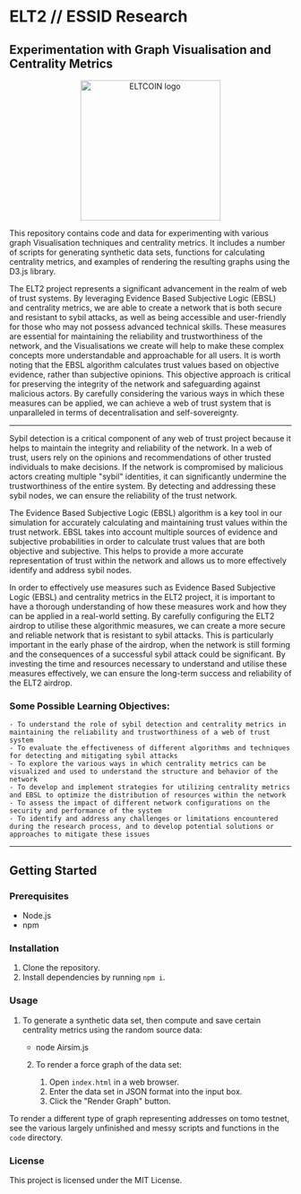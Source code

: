 # ELT2 // ESSID Research 
## Experimentation with Graph Visualisation and Centrality Metrics


<p align="center">
  <img style="width:250px" src="https://d33wubrfki0l68.cloudfront.net/cf9fc07728f1a59f546d83172784701e3b4a659d/40c12/static/eltwallet.c6dbb42e.png" alt="ELTCOIN logo">
</p>

This repository contains code and data for experimenting with various graph Visualisation techniques and centrality metrics. It includes a number of scripts for generating synthetic data sets, functions for calculating centrality metrics, and examples of rendering the resulting graphs using the D3.js library.

The ELT2 project represents a significant advancement in the realm of web of trust systems. By leveraging Evidence Based Subjective Logic (EBSL) and centrality metrics, we are able to create a network that is both secure and resistant to sybil attacks, as well as being accessible and user-friendly for those who may not possess advanced technical skills. These measures are essential for maintaining the reliability and trustworthiness of the network, and the Visualisations we create will help to make these complex concepts more understandable and approachable for all users. It is worth noting that the EBSL algorithm calculates trust values based on objective evidence, rather than subjective opinions. This objective approach is critical for preserving the integrity of the network and safeguarding against malicious actors. By carefully considering the various ways in which these measures can be applied, we can achieve a web of trust system that is unparalleled in terms of decentralisation and self-sovereignty.

---

Sybil detection is a critical component of any web of trust project because it helps to maintain the integrity and reliability of the network. In a web of trust, users rely on the opinions and recommendations of other trusted individuals to make decisions. If the network is compromised by malicious actors creating multiple "sybil" identities, it can significantly undermine the trustworthiness of the entire system. By detecting and addressing these sybil nodes, we can ensure the reliability of the trust network.

The Evidence Based Subjective Logic (EBSL) algorithm is a key tool in our simulation for accurately calculating and maintaining trust values within the trust network. EBSL takes into account multiple sources of evidence and subjective probabilities in order to calculate trust values that are both objective and subjective. This helps to provide a more accurate representation of trust within the network and allows us to more effectively identify and address sybil nodes.

In order to effectively use measures such as Evidence Based Subjective Logic (EBSL) and centrality metrics in the ELT2 project, it is important to have a thorough understanding of how these measures work and how they can be applied in a real-world setting. By carefully configuring the ELT2 airdrop to utilise these algorithmic measures, we can create a more secure and reliable network that is resistant to sybil attacks. This is particularly important in the early phase of the airdrop, when the network is still forming and the consequences of a successful sybil attack could be significant. By investing the time and resources necessary to understand and utilise these measures effectively, we can ensure the long-term success and reliability of the ELT2 airdrop.

### Some Possible Learning Objectives:

    - To understand the role of sybil detection and centrality metrics in maintaining the reliability and trustworthiness of a web of trust system
    - To evaluate the effectiveness of different algorithms and techniques for detecting and mitigating sybil attacks
    - To explore the various ways in which centrality metrics can be visualized and used to understand the structure and behavior of the network
    - To develop and implement strategies for utilizing centrality metrics and EBSL to optimize the distribution of resources within the network
    - To assess the impact of different network configurations on the security and performance of the system
    - To identify and address any challenges or limitations encountered during the research process, and to develop potential solutions or approaches to mitigate these issues

---

## Getting Started

### Prerequisites

- Node.js
- npm

### Installation

1. Clone the repository.
2. Install dependencies by running `npm i`.

### Usage

1. To generate a synthetic data set, then compute and save certain centrality metrics using the random source data:

    - node Airsim.js <number of nodes> <number of sybil nodes> <number of linking nodes>


    2. To render a force graph of the data set:

        1. Open `index.html` in a web browser.
        2. Enter the data set in JSON format into the input box.
        3. Click the "Render Graph" button.

To render a different type of graph representing addresses on tomo testnet, see the various largely unfinished and messy scripts and functions in the `code` directory.

### License

This project is licensed under the MIT License. 

